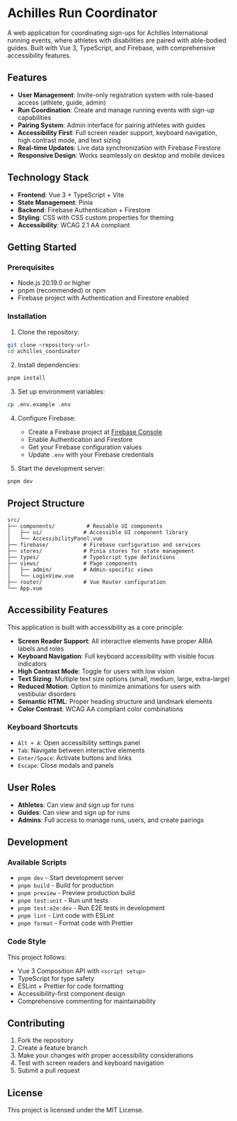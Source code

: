 # Achilles Run Coordinator

A web application for coordinating sign-ups for Achilles International running events, where athletes with disabilities are paired with able-bodied guides. Built with Vue 3, TypeScript, and Firebase, with comprehensive accessibility features.

## Features

- **User Management**: Invite-only registration system with role-based access (athlete, guide, admin)
- **Run Coordination**: Create and manage running events with sign-up capabilities
- **Pairing System**: Admin interface for pairing athletes with guides
- **Accessibility First**: Full screen reader support, keyboard navigation, high contrast mode, and text sizing
- **Real-time Updates**: Live data synchronization with Firebase Firestore
- **Responsive Design**: Works seamlessly on desktop and mobile devices

## Technology Stack

- **Frontend**: Vue 3 + TypeScript + Vite
- **State Management**: Pinia
- **Backend**: Firebase Authentication + Firestore
- **Styling**: CSS with CSS custom properties for theming
- **Accessibility**: WCAG 2.1 AA compliant

## Getting Started

### Prerequisites

- Node.js 20.19.0 or higher
- pnpm (recommended) or npm
- Firebase project with Authentication and Firestore enabled

### Installation

1. Clone the repository:

```bash
git clone <repository-url>
cd achilles_coordinator
```

2. Install dependencies:

```bash
pnpm install
```

3. Set up environment variables:

```bash
cp .env.example .env
```

4. Configure Firebase:
   - Create a Firebase project at [Firebase Console](https://console.firebase.google.com/)
   - Enable Authentication and Firestore
   - Get your Firebase configuration values
   - Update `.env` with your Firebase credentials

5. Start the development server:

```bash
pnpm dev
```

## Project Structure

```
src/
├── components/          # Reusable UI components
│   ├── ui/             # Accessible UI component library
│   └── AccessibilityPanel.vue
├── firebase/           # Firebase configuration and services
├── stores/             # Pinia stores for state management
├── types/              # TypeScript type definitions
├── views/              # Page components
│   ├── admin/          # Admin-specific views
│   └── LoginView.vue
├── router/             # Vue Router configuration
└── App.vue
```

## Accessibility Features

This application is built with accessibility as a core principle:

- **Screen Reader Support**: All interactive elements have proper ARIA labels and roles
- **Keyboard Navigation**: Full keyboard accessibility with visible focus indicators
- **High Contrast Mode**: Toggle for users with low vision
- **Text Sizing**: Multiple text size options (small, medium, large, extra-large)
- **Reduced Motion**: Option to minimize animations for users with vestibular disorders
- **Semantic HTML**: Proper heading structure and landmark elements
- **Color Contrast**: WCAG AA compliant color combinations

### Keyboard Shortcuts

- `Alt + A`: Open accessibility settings panel
- `Tab`: Navigate between interactive elements
- `Enter/Space`: Activate buttons and links
- `Escape`: Close modals and panels

## User Roles

- **Athletes**: Can view and sign up for runs
- **Guides**: Can view and sign up for runs
- **Admins**: Full access to manage runs, users, and create pairings

## Development

### Available Scripts

- `pnpm dev` - Start development server
- `pnpm build` - Build for production
- `pnpm preview` - Preview production build
- `pnpm test:unit` - Run unit tests
- `pnpm test:e2e:dev` - Run E2E tests in development
- `pnpm lint` - Lint code with ESLint
- `pnpm format` - Format code with Prettier

### Code Style

This project follows:

- Vue 3 Composition API with `<script setup>`
- TypeScript for type safety
- ESLint + Prettier for code formatting
- Accessibility-first component design
- Comprehensive commenting for maintainability

## Contributing

1. Fork the repository
2. Create a feature branch
3. Make your changes with proper accessibility considerations
4. Test with screen readers and keyboard navigation
5. Submit a pull request

## License

This project is licensed under the MIT License.
